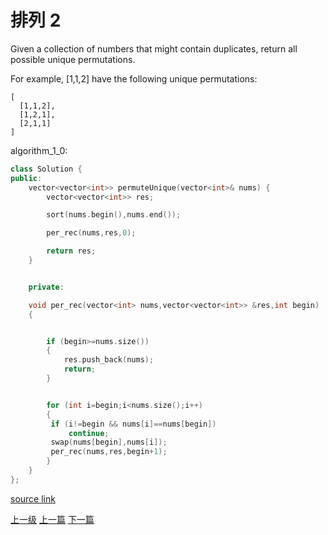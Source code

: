 # 排列 2

Given a collection of numbers that might contain duplicates, return all possible unique permutations.

For example,
[1,1,2] have the following unique permutations:

```
[
  [1,1,2],
  [1,2,1],
  [2,1,1]
]
```

algorithm_1_0:
```c++
class Solution {
public:
    vector<vector<int>> permuteUnique(vector<int>& nums) {
        vector<vector<int>> res;

        sort(nums.begin(),nums.end());

        per_rec(nums,res,0);

        return res;
    }


    private:

    void per_rec(vector<int> nums,vector<vector<int>> &res,int begin)
    {


        if (begin>=nums.size())
        {
            res.push_back(nums);
            return;
        }


        for (int i=begin;i<nums.size();i++)
        {
         if (i!=begin && nums[i]==nums[begin])
             continue;
         swap(nums[begin],nums[i]);
         per_rec(nums,res,begin+1);
        }
    }
};
```

[source link](https://leetcode.com/problems/permutations-ii/discuss/)


[上一级](base.md)
[上一篇](Permutations.md)
[下一篇](Search_in_Rotated_Sorted_Array.md)
